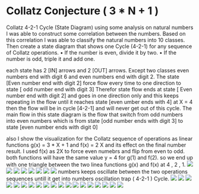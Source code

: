 # Collatz Conjecture  ( 3 * N + 1 )
Collatz 4-2-1 Cycle (State Diagram)
using some analysis on natural numbers I was able to construct some correlation between the numbers. Based on this correlation I was able to classify the natural numbers into 10 classes. 
Then create a state diagram that shows one Cycle (4-2-1) for any sequence of Collatz operations. 
•	If the number is even, divide it by two.
•	If the number is odd, triple it and add one.

each state has 2 [IN] arrows and 2 [OUT] arrows. Except two classes even numbers end with digit 6 and even numbers end with digit 2.
The state [Even number end with digit 2] force flow every time to one direction to state [ odd number end with digit 3] 
Therefor state flow ends at state [ Even number end with digit 2] and goes in one direction only and this keeps repeating in the flow until it reaches state [even umber ends with 4] at X = 4 then the flow will be in cycle [4-2-1] and will never get out of this cycle.
The main flow in this state diagram is the flow that switch from odd numbers into even numbers which is from state [odd number ends with digit 3] to state [even number ends with digit 0] 

also I show the visualization for the Collatz sequence of operations as linear functions g(x) = 3 * X + 1 and f(x) = 2 X and its effect on the final number result.
I used f(x) as 2X to force even numebrs and flip from even to odd. both functions will have the same value y = 4 for g(1) and f(2).
so we end up with one triangle between the two linea functions g(x) and f(x) at 4 , 2 , 1. 
<img src="Screenshots/Screenshot 2024-01-18 004904.png" />
<img src="Screenshots/Screenshot 2024-01-17 225613.png" />
<img src="Screenshots/Screenshot 2024-01-17 220343.png" />
<img src="Screenshots/Collatz_7.png" />
<img src="Screenshots/Collatz_8.png" />
<img src="Screenshots/Collatz_9.png" />
<img src="Screenshots/Collatz_5.png" />
<img src="Screenshots/Collatz_6.png" />
numbers keeps oscillate between the two operations sequences untill it get into numbers oscillation trap ( 4-2-1 ) Cycle.
<img src="Screenshots/Collatz_12.png" />
<img src="Screenshots/Screenshot 2024-01-17 215629.png" />
<img src="Screenshots/Screenshot 2024-01-17 220706.png" />
<img src="Screenshots/Screenshot 2024-01-17 220706.png" />
<img src="Screenshots/Screenshot 2024-01-17 221241.png" />
<img src="Screenshots/Screenshot 2024-01-17 225233.png" />
<img src="Screenshots/Screenshot 2024-01-17 225311.png" />
<img src="Screenshots/Screenshot 2024-01-17 225400.png" />
<img src="Screenshots/Screenshot 2024-01-17 225456.png" />
<img src="Screenshots/Screenshot 2024-01-17 220034.png" />
<img src="Screenshots/Screenshot 2024-01-17 220856.png" />
<img src="Screenshots/Screenshot 2024-01-17 221413.png" />
<img src="Screenshots/Screenshot 2024-01-17 221533.png" />
<img src="Screenshots/Screenshot 2024-01-17 223635.png" />
<img src="Screenshots/Screenshot 2024-01-17 223925.png" />
<img src="Screenshots/Screenshot 2024-01-17 224105.png" />
<img src="Screenshots/Screenshot 2024-01-17 224340.png" />
<img src="Screenshots/Screenshot 2024-01-17 224452.png" />
<img src="Screenshots/Screenshot 2024-01-17 224829.png" />







